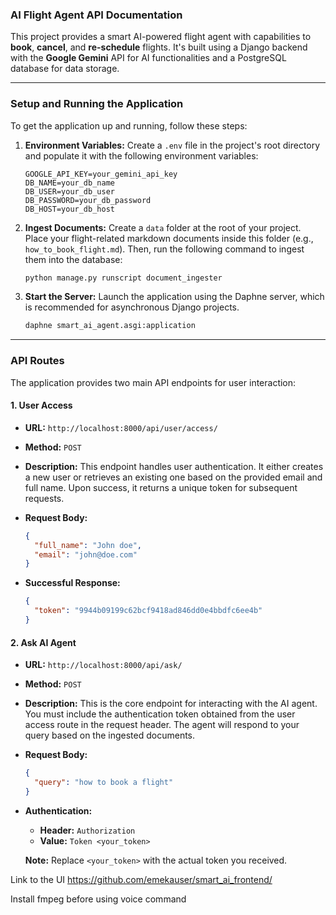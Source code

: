 ### AI Flight Agent API Documentation

This project provides a smart AI-powered flight agent with capabilities to **book**, **cancel**, and **re-schedule** flights. It's built using a Django backend with the **Google Gemini** API for AI functionalities and a PostgreSQL database for data storage.

---

### Setup and Running the Application

To get the application up and running, follow these steps:

1.  **Environment Variables:** Create a `.env` file in the project's root directory and populate it with the following environment variables:

    ```
    GOOGLE_API_KEY=your_gemini_api_key
    DB_NAME=your_db_name
    DB_USER=your_db_user
    DB_PASSWORD=your_db_password
    DB_HOST=your_db_host
    ```

2.  **Ingest Documents:** Create a `data` folder at the root of your project. Place your flight-related markdown documents inside this folder (e.g., `how_to_book_flight.md`). Then, run the following command to ingest them into the database:

    ```bash
    python manage.py runscript document_ingester
    ```

3.  **Start the Server:** Launch the application using the Daphne server, which is recommended for asynchronous Django projects.

    ```bash
    daphne smart_ai_agent.asgi:application
    ```

---

### API Routes

The application provides two main API endpoints for user interaction:

#### 1\. User Access

- **URL:** `http://localhost:8000/api/user/access/`

- **Method:** `POST`

- **Description:** This endpoint handles user authentication. It either creates a new user or retrieves an existing one based on the provided email and full name. Upon success, it returns a unique token for subsequent requests.

- **Request Body:**

  ```json
  {
    "full_name": "John doe",
    "email": "john@doe.com"
  }
  ```

- **Successful Response:**

  ```json
  {
    "token": "9944b09199c62bcf9418ad846dd0e4bbdfc6ee4b"
  }
  ```

#### 2\. Ask AI Agent

- **URL:** `http://localhost:8000/api/ask/`

- **Method:** `POST`

- **Description:** This is the core endpoint for interacting with the AI agent. You must include the authentication token obtained from the user access route in the request header. The agent will respond to your query based on the ingested documents.

- **Request Body:**

  ```json
  {
    "query": "how to book a flight"
  }
  ```

- **Authentication:**

  - **Header:** `Authorization`
  - **Value:** `Token <your_token>`

  **Note:** Replace `<your_token>` with the actual token you received.

Link to the UI
https://github.com/emekauser/smart_ai_frontend/

Install fmpeg before using voice command
